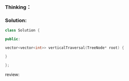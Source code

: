 ### Thinking：

### Solution:

```cpp
class Solution {

public:

vector<vector<int>> verticalTraversal(TreeNode* root) {

}

};
```

review: